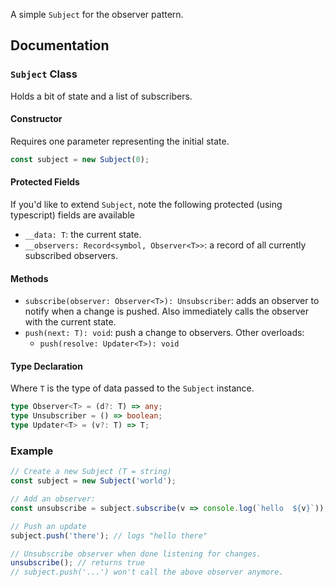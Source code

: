 A simple `Subject` for the observer pattern.

## Documentation

### `Subject` Class
Holds a bit of state and a list of subscribers.

#### Constructor
Requires one parameter representing the initial state.

```ts
const subject = new Subject(0);
```

#### Protected Fields
If you'd like to extend `Subject`, note the following protected (using typescript) fields are available
 - `__data: T`: the current state.
 - `__observers: Record<symbol, Observer<T>>`: a record of all currently subscribed observers.

#### Methods

 - `subscribe(observer: Observer<T>): Unsubscriber`: adds an observer to notify when a change is pushed. Also immediately calls the observer with the current state.
 - `push(next: T): void`: push a change to observers. Other overloads:
   - `push(resolve: Updater<T>): void`

#### Type Declaration
Where `T` is the type of data passed to the `Subject` instance.

```ts
type Observer<T> = (d?: T) => any;
type Unsubscriber = () => boolean;
type Updater<T> = (v?: T) => T;
```

### Example

```ts
// Create a new Subject (T = string)
const subject = new Subject('world');

// Add an observer:
const unsubscribe = subject.subscribe(v => console.log(`hello  ${v}`)); // logs "hello world"

// Push an update
subject.push('there'); // logs "hello there"

// Unsubscribe observer when done listening for changes.
unsubscribe(); // returns true
// subject.push('...') won't call the above observer anymore.
```
